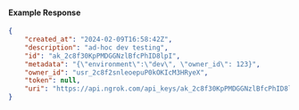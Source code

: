 <!-- Code generated for API Clients. DO NOT EDIT. -->

#### Example Response

```json
{
	"created_at": "2024-02-09T16:58:42Z",
	"description": "ad-hoc dev testing",
	"id": "ak_2c8f30KpPMDGGNzlBfcPhID8lpI",
	"metadata": "{\"environment\":\"dev\", \"owner_id\": 123}",
	"owner_id": "usr_2c8f2snleoepuP0kOKIcM3HRyeX",
	"token": null,
	"uri": "https://api.ngrok.com/api_keys/ak_2c8f30KpPMDGGNzlBfcPhID8lpI"
}
```
